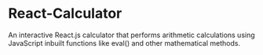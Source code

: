 # React-Calculator
An interactive React.js calculator that performs arithmetic calculations using JavaScript inbuilt functions like eval() and other mathematical methods.
